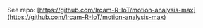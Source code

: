 See repo:
[https://github.com/Ircam-R-IoT/motion-analysis-max](https://github.com/Ircam-R-IoT/motion-analysis-max)
